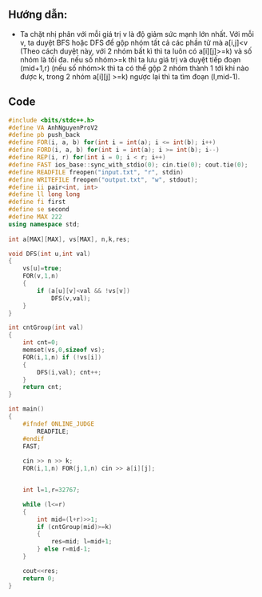 ## Hướng dẫn:

- Ta chặt nhị phân với mỗi giá trị v là độ giảm sức mạnh lớn nhất. Với mỗi v, ta duyệt BFS hoặc DFS để 
gộp nhóm tất cả các phần tử mà a[i,j]<v (Theo cách duyệt này, với 2 nhóm bất kì thì ta luôn có a[i][j]>=k) 
và số nhóm là tối đa. nếu số nhóm>=k thì ta lưu giá trị và duyệt tiếp đoạn (mid+1,r) (nếu số nhóm>k thì ta
có thể gộp 2 nhóm thành 1 tới khi nào được k, trong 2 nhóm a[i][j] >=k) ngược lại thì ta tìm đoạn (l,mid-1).

## Code

```cpp
#include <bits/stdc++.h>
#define VA AnhNguyenProV2
#define pb push_back
#define FOR(i, a, b) for(int i = int(a); i <= int(b); i++)
#define FORD(i, a, b) for(int i = int(a); i >= int(b); i--)
#define REP(i, r) for(int i = 0; i < r; i++)
#define FAST ios_base::sync_with_stdio(0); cin.tie(0); cout.tie(0);
#define READFILE freopen("input.txt", "r", stdin)
#define WRITEFILE freopen("output.txt", "w", stdout);
#define ii pair<int, int>
#define ll long long
#define fi first
#define se second
#define MAX 222
using namespace std;
 
int a[MAX][MAX], vs[MAX], n,k,res;

void DFS(int u,int val)
{
	vs[u]=true;
	FOR(v,1,n)
	{
		if (a[u][v]<val && !vs[v])
			DFS(v,val);
	}
}

int cntGroup(int val)
{
	int cnt=0;
	memset(vs,0,sizeof vs);
	FOR(i,1,n) if (!vs[i]) 
	{
		DFS(i,val); cnt++;
	}
	return cnt;
}

int main()
{
    #ifndef ONLINE_JUDGE
        READFILE;
    #endif
    FAST;
    
 	cin >> n >> k;
 	FOR(i,1,n) FOR(j,1,n) cin >> a[i][j];


 	int l=1,r=32767;

 	while (l<=r)
 	{
 		int mid=(l+r)>>1;
 		if (cntGroup(mid)>=k) 
 		{
 			res=mid; l=mid+1;
 		} else r=mid-1;
 	}

 	cout<<res;
    return 0;
}
```
